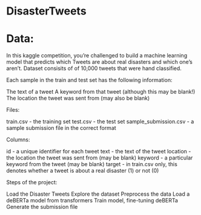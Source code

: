 # DisasterTweets
# Data:

In this kaggle competition, you’re challenged to build a machine learning model that predicts which Tweets are about real disasters and which one’s aren’t. Dataset consisits of of 10,000 tweets that were hand classified.

Each sample in the train and test set has the following information:

The text of a tweet
A keyword from that tweet (although this may be blank!)
The location the tweet was sent from (may also be blank)

Files:

train.csv - the training set
test.csv - the test set
sample_submission.csv - a sample submission file in the correct format

Columns:

id - a unique identifier for each tweet
text - the text of the tweet
location - the location the tweet was sent from (may be blank)
keyword - a particular keyword from the tweet (may be blank)
target - in train.csv only, this denotes whether a tweet is about a real disaster (1) or not (0)

Steps of the project:

Load the Disaster Tweets
Explore the dataset
Preprocess the data
Load a deBERTa model from transformers
Train model, fine-tuning deBERTa
Generate the submission file
